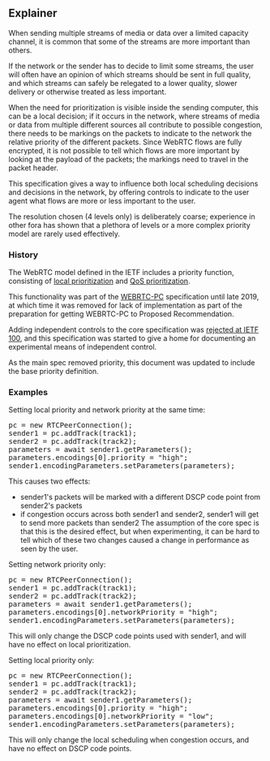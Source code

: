 ## Explainer

When sending multiple streams of media or data over a limited capacity channel, it is common that some of the streams are more important than others.

If the network or the sender has to decide to limit some streams, the user will often have an opinion of which streams should be sent in full quality, and which streams can safely be relegated to a lower quality, slower delivery or otherwise treated as less important.

When the need for prioritization is visible inside the sending computer, this can be a local decision; if it occurs in the network, where streams of media or data from multiple different sources all contribute to possible congestion, there needs to be markings on the packets to indicate to the network the relative priority of the different packets. Since WebRTC flows are fully encrypted, it is not possible to tell which flows are more important by looking at the payload of the packets; the markings need to travel in the packet header.

This specification gives a way to influence both local scheduling decisions and decisions in the network, by offering controls to indicate to the user agent what flows are more or less important to the user.

The resolution chosen (4 levels only) is deliberately coarse; experience in other fora has shown that a plethora of levels or a more complex priority model are rarely used effectively.

### History

The WebRTC model defined in the IETF includes a priority function, consisting of [local prioritization](https://tools.ietf.org/html/draft-ietf-rtcweb-transports-17#section-4.1) and [QoS prioritization](https://tools.ietf.org/html/draft-ietf-rtcweb-transports-17#section-4.2).

This functionality was part of the [WEBRTC-PC](https://w3c.github.io/webrtc-pc/) specification until late 2019, at which time it was removed for lack of
implementation as part of the preparation for getting WEBRTC-PC to Proposed Recommendation.

Adding independent controls to the core specification was [rejected at IETF 100](https://datatracker.ietf.org/meeting/100/materials/minutes-100-rtcweb/), and this specification was started to give a home for documenting an experimental means of independent control.

As the main spec removed priority, this document was updated to include the base priority definition.

### Examples

Setting local priority and network priority at the same time:
<pre>
pc = new RTCPeerConnection();
sender1 = pc.addTrack(track1);
sender2 = pc.addTrack(track2);
parameters = await sender1.getParameters();
parameters.encodings[0].priority = "high";
sender1.encodingParameters.setParameters(parameters);
</pre>
This causes two effects:
- sender1's packets will be marked with a different DSCP code point from sender2's packets
- if congestion occurs across both sender1 and sender2, sender1 will get to send more packets than sender2
The assumption of the core spec is that this is the desired effect, but when experimenting, it can be hard to tell which of these two changes caused a change in performance as seen by the user.

Setting network priority only:

<pre>
pc = new RTCPeerConnection();
sender1 = pc.addTrack(track1);
sender2 = pc.addTrack(track2);
parameters = await sender1.getParameters();
parameters.encodings[0].networkPriority = "high";
sender1.encodingParameters.setParameters(parameters);
</pre>

This will only change the DSCP code points used with sender1, and will have no effect on local prioritization.

Setting local priority only:

<pre>
pc = new RTCPeerConnection();
sender1 = pc.addTrack(track1);
sender2 = pc.addTrack(track2);
parameters = await sender1.getParameters();
parameters.encodings[0].priority = "high";
parameters.encodings[0].networkPriority = "low";
sender1.encodingParameters.setParameters(parameters);
</pre>

This will only change the local scheduling when congestion occurs, and have no effect on DSCP code points.

